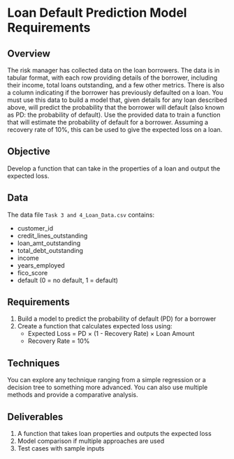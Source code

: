 # Loan Default Prediction Model Requirements

## Overview
The risk manager has collected data on the loan borrowers. The data is in tabular format, with each row providing details of the borrower, including their income, total loans outstanding, and a few other metrics. There is also a column indicating if the borrower has previously defaulted on a loan. You must use this data to build a model that, given details for any loan described above, will predict the probability that the borrower will default (also known as PD: the probability of default). Use the provided data to train a function that will estimate the probability of default for a borrower. Assuming a recovery rate of 10%, this can be used to give the expected loss on a loan.

## Objective
Develop a function that can take in the properties of a loan and output the expected loss.

## Data
The data file `Task 3 and 4_Loan_Data.csv` contains:
- customer_id
- credit_lines_outstanding
- loan_amt_outstanding
- total_debt_outstanding
- income
- years_employed
- fico_score
- default (0 = no default, 1 = default)

## Requirements
1. Build a model to predict the probability of default (PD) for a borrower
2. Create a function that calculates expected loss using:
   - Expected Loss = PD × (1 - Recovery Rate) × Loan Amount
   - Recovery Rate = 10%

## Techniques
You can explore any technique ranging from a simple regression or a decision tree to something more advanced. You can also use multiple methods and provide a comparative analysis.

## Deliverables
1. A function that takes loan properties and outputs the expected loss
2. Model comparison if multiple approaches are used
3. Test cases with sample inputs
